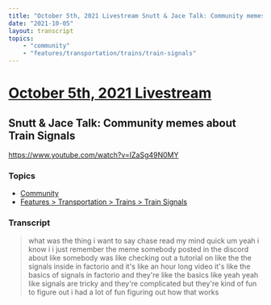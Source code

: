 ```yaml
---
title: "October 5th, 2021 Livestream Snutt & Jace Talk: Community memes about Train Signals"
date: "2021-10-05"
layout: transcript
topics:
    - "community"
    - "features/transportation/trains/train-signals"
---
```

# [October 5th, 2021 Livestream](../2021-10-05.md)
## Snutt & Jace Talk: Community memes about Train Signals
https://www.youtube.com/watch?v=IZaSg49N0MY

### Topics
* [Community](../topics/community.md)
* [Features > Transportation > Trains > Train Signals](../topics/features/transportation/trains/train-signals.md)

### Transcript

> what was the thing i want to say chase read my mind quick um yeah i know i i just remember the meme somebody posted in the discord about like somebody was like checking out a tutorial on like the the signals inside in factorio and it's like an hour long video it's like the basics of signals in factorio and they're like the basics like yeah yeah like signals are tricky and they're complicated but they're kind of fun to figure out i had a lot of fun figuring out how that works
